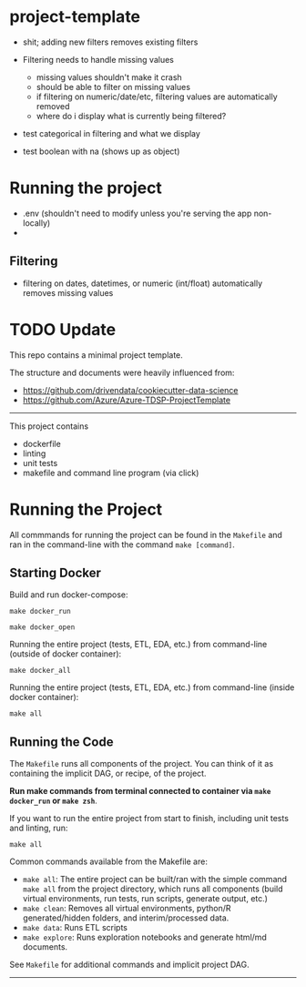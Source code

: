 # project-template

- shit; adding new filters removes existing filters
- Filtering needs to handle missing values
    - missing values shouldn't make it crash
    - should be able to filter on missing values
    - if filtering on numeric/date/etc, filtering values are automatically removed
    - where do i display what is currently being filtered?


- test categorical in filtering and what we display
- test boolean with na (shows up as object)

# Running the project

- .env (shouldn't need to modify unless you're serving the app non-locally)
-




## Filtering

- filtering on dates, datetimes, or numeric (int/float) automatically removes missing values







# TODO Update


This repo contains a minimal project template.

The structure and documents were heavily influenced from:

- https://github.com/drivendata/cookiecutter-data-science
- https://github.com/Azure/Azure-TDSP-ProjectTemplate

---

This project contains

- dockerfile
- linting
- unit tests
- makefile and command line program (via click)

# Running the Project

All commmands for running the project can be found in the `Makefile` and ran in the command-line with the command `make [command]`.

## Starting Docker

Build and run docker-compose:

```commandline
make docker_run
```

```commandline
make docker_open
```

Running the entire project (tests, ETL, EDA, etc.) from command-line (outside of docker container):

```commandline
make docker_all
```

Running the entire project (tests, ETL, EDA, etc.) from command-line (inside docker container):

```commandline
make all
```

## Running the Code

The `Makefile` runs all components of the project. You can think of it as containing the implicit DAG, or recipe, of the project.

**Run make commands from terminal connected to container via `make docker_run` or `make zsh`**.

If you want to run the entire project from start to finish, including unit tests and linting, run:

```
make all
```

Common commands available from the Makefile are:

- `make all`: The entire project can be built/ran with the simple command `make all` from the project directory, which runs all components (build virtual environments, run tests, run scripts, generate output, etc.)
- `make clean`: Removes all virtual environments, python/R generated/hidden folders, and interim/processed data.
- `make data`: Runs ETL scripts
- `make explore`: Runs exploration notebooks and generate html/md documents.

See `Makefile` for additional commands and implicit project DAG.

---
